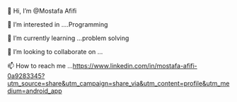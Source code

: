 👋 Hi, I’m @Mostafa Afifi 

👀 I’m interested in ....Programming 

🌱 I’m currently learning ...problem solving 

💞️ I’m looking to collaborate on ...

📫 How to reach me ...https://www.linkedin.com/in/mostafa-afifi-0a9283345?utm_source=share&utm_campaign=share_via&utm_content=profile&utm_medium=android_app

<!---
1mostafa192/1mostafa192 is a ✨ special ✨ repository because its `README.md` (this file) appears on your GitHub profile.
You can click the Preview link to take a look at your changes.
--->
